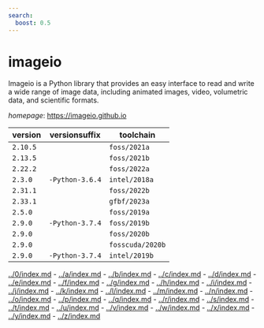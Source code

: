 ```yaml
---
search:
  boost: 0.5
---
```

# imageio

Imageio is a Python library that provides an easy interface to read and write a wide range of  image data, including animated images, video, volumetric data, and scientific formats.

*homepage*: <https://imageio.github.io>

version | versionsuffix | toolchain
--------|---------------|----------
``2.10.5`` |  | ``foss/2021a``
``2.13.5`` |  | ``foss/2021b``
``2.22.2`` |  | ``foss/2022a``
``2.3.0`` | ``-Python-3.6.4`` | ``intel/2018a``
``2.31.1`` |  | ``foss/2022b``
``2.33.1`` |  | ``gfbf/2023a``
``2.5.0`` |  | ``foss/2019a``
``2.9.0`` | ``-Python-3.7.4`` | ``foss/2019b``
``2.9.0`` |  | ``foss/2020b``
``2.9.0`` |  | ``fosscuda/2020b``
``2.9.0`` | ``-Python-3.7.4`` | ``intel/2019b``

[../0/index.md](0) - [../a/index.md](a) - [../b/index.md](b) - [../c/index.md](c) - [../d/index.md](d) - [../e/index.md](e) - [../f/index.md](f) - [../g/index.md](g) - [../h/index.md](h) - [../i/index.md](i) - [../j/index.md](j) - [../k/index.md](k) - [../l/index.md](l) - [../m/index.md](m) - [../n/index.md](n) - [../o/index.md](o) - [../p/index.md](p) - [../q/index.md](q) - [../r/index.md](r) - [../s/index.md](s) - [../t/index.md](t) - [../u/index.md](u) - [../v/index.md](v) - [../w/index.md](w) - [../x/index.md](x) - [../y/index.md](y) - [../z/index.md](z)

